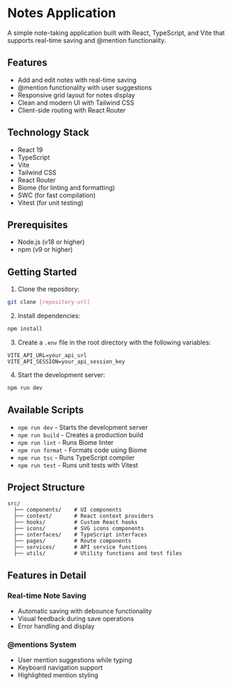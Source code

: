 # Notes Application

A simple note-taking application built with React, TypeScript, and Vite that supports real-time saving and @mention functionality.

## Features

- Add and edit notes with real-time saving
- @mention functionality with user suggestions
- Responsive grid layout for notes display
- Clean and modern UI with Tailwind CSS
- Client-side routing with React Router

## Technology Stack

- React 19
- TypeScript
- Vite
- Tailwind CSS
- React Router
- Biome (for linting and formatting)
- SWC (for fast compilation)
- Vitest (for unit testing)

## Prerequisites

- Node.js (v18 or higher)
- npm (v9 or higher)

## Getting Started

1. Clone the repository:
```bash
git clone [repository-url]
```

2. Install dependencies:
```bash
npm install
```

3. Create a `.env` file in the root directory with the following variables:
```
VITE_API_URL=your_api_url
VITE_API_SESSION=your_api_session_key
```

4. Start the development server:
```bash
npm run dev
```

## Available Scripts

- `npm run dev` - Starts the development server
- `npm run build` - Creates a production build
- `npm run lint` - Runs Biome linter
- `npm run format` - Formats code using Biome
- `npm run tsc` - Runs TypeScript compiler
- `npm run test` - Runs unit tests with Vitest

## Project Structure

```
src/
  ├── components/    # UI components
  ├── context/       # React context providers
  ├── hooks/         # Custom React hooks
  ├── icons/         # SVG icons components
  ├── interfaces/    # TypeScript interfaces
  ├── pages/         # Route components
  ├── services/      # API service functions
  ├── utils/         # Utility functions and test files
```

## Features in Detail

### Real-time Note Saving
- Automatic saving with debounce functionality
- Visual feedback during save operations
- Error handling and display

### @mentions System
- User mention suggestions while typing
- Keyboard navigation support
- Highlighted mention styling